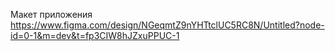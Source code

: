 Макет приложения https://www.figma.com/design/NGeqmtZ9nYHTtclUC5RC8N/Untitled?node-id=0-1&m=dev&t=fp3CIW8hJZxuPPUC-1
